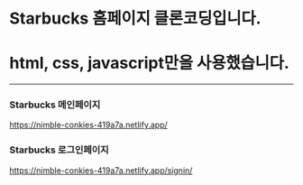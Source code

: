 # Starbucks 홈페이지 클론코딩입니다.
# html, css, javascript만을 사용했습니다.
---
### Starbucks 메인페이지
https://nimble-conkies-419a7a.netlify.app/

### Starbucks 로그인페이지
https://nimble-conkies-419a7a.netlify.app/signin/

